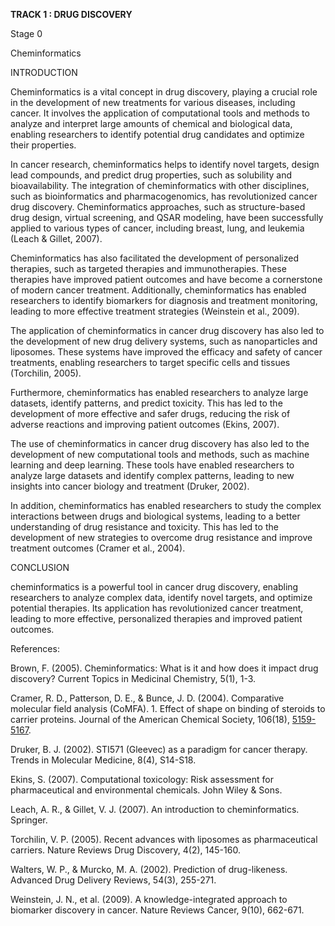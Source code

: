 **TRACK 1 : DRUG DISCOVERY** 

Stage 0

Cheminformatics 

INTRODUCTION

Cheminformatics is a vital concept in drug discovery, playing a crucial role in the development of new treatments for various diseases, including cancer. It involves the application of computational tools and methods to analyze and interpret large amounts of chemical and biological data, enabling researchers to identify potential drug candidates and optimize their properties.

In cancer research, cheminformatics helps to identify novel targets, design lead compounds, and predict drug properties, such as solubility and bioavailability. The integration of cheminformatics with other disciplines, such as bioinformatics and pharmacogenomics, has revolutionized cancer drug discovery. Cheminformatics approaches, such as structure-based drug design, virtual screening, and QSAR modeling, have been successfully applied to various types of cancer, including breast, lung, and leukemia (Leach & Gillet, 2007).

Cheminformatics has also facilitated the development of personalized therapies, such as targeted therapies and immunotherapies. These therapies have improved patient outcomes and have become a cornerstone of modern cancer treatment. Additionally, cheminformatics has enabled researchers to identify biomarkers for diagnosis and treatment monitoring, leading to more effective treatment strategies (Weinstein et al., 2009).

The application of cheminformatics in cancer drug discovery has also led to the development of new drug delivery systems, such as nanoparticles and liposomes. These systems have improved the efficacy and safety of cancer treatments, enabling researchers to target specific cells and tissues (Torchilin, 2005).

Furthermore, cheminformatics has enabled researchers to analyze large datasets, identify patterns, and predict toxicity. This has led to the development of more effective and safer drugs, reducing the risk of adverse reactions and improving patient outcomes (Ekins, 2007).

The use of cheminformatics in cancer drug discovery has also led to the development of new computational tools and methods, such as machine learning and deep learning. These tools have enabled researchers to analyze large datasets and identify complex patterns, leading to new insights into cancer biology and treatment (Druker, 2002).

In addition, cheminformatics has enabled researchers to study the complex interactions between drugs and biological systems, leading to a better understanding of drug resistance and toxicity. This has led to the development of new strategies to overcome drug resistance and improve treatment outcomes (Cramer et al., 2004).

CONCLUSION 

cheminformatics is a powerful tool in cancer drug discovery, enabling researchers to analyze complex data, identify novel targets, and optimize potential therapies. Its application has revolutionized cancer treatment, leading to more effective, personalized therapies and improved patient outcomes.

References:

Brown, F. (2005). Cheminformatics: What is it and how does it impact drug discovery? Current Topics in Medicinal Chemistry, 5(1), 1-3.

Cramer, R. D., Patterson, D. E., & Bunce, J. D. (2004). Comparative molecular field analysis (CoMFA). 1. Effect of shape on binding of steroids to carrier proteins. Journal of the American Chemical Society, 106(18), [5159-5167](tel:5159-5167).

Druker, B. J. (2002). STI571 (Gleevec) as a paradigm for cancer therapy. Trends in Molecular Medicine, 8(4), S14-S18.

Ekins, S. (2007). Computational toxicology: Risk assessment for pharmaceutical and environmental chemicals. John Wiley & Sons.

Leach, A. R., & Gillet, V. J. (2007). An introduction to cheminformatics. Springer.

Torchilin, V. P. (2005). Recent advances with liposomes as pharmaceutical carriers. Nature Reviews Drug Discovery, 4(2), 145-160.

Walters, W. P., & Murcko, M. A. (2002). Prediction of drug-likeness. Advanced Drug Delivery Reviews, 54(3), 255-271.

Weinstein, J. N., et al. (2009). A knowledge-integrated approach to biomarker discovery in cancer. Nature Reviews Cancer, 9(10), 662-671.
